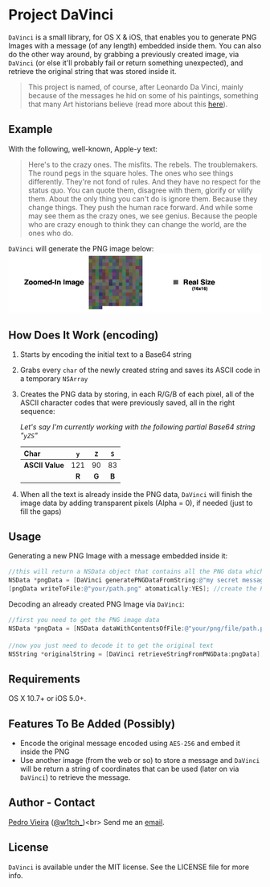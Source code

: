 Project DaVinci
================

`DaVinci` is a small library, for OS X & iOS, that enables you to generate PNG Images with a message (of any length) embedded inside them. You can also do the other way around, by grabbing a previously created image, via `DaVinci` (or else it'll probably fail or return something unexpected), and retrieve the original string that was stored inside it.

> This project is named, of course, after Leonardo Da Vinci, mainly because of the messages he hid on some of his paintings, something that many Art historians believe (read more about this [here](http://www.telegraph.co.uk/culture/art/art-news/8197896/Mona-Lisa-painting-contains-hidden-code.html)).

## Example
With the following, well-known, Apple-y text:
> Here's to the crazy ones. The misfits. The rebels. The troublemakers. The round pegs in the square holes. The ones who see things differently. They're not fond of rules. And they have no respect for the status quo. You can quote them, disagree with them, glorify or vilify them. About the only thing you can't do is ignore them. Because they change things. They push the human race forward. And while some may see them as the crazy ones, we see genius. Because the people who are crazy enough to think they can change the world, are the ones who do.


`DaVinci` will generate the PNG image below:
![DaVinci Example](images/example.png)


## How Does It Work (encoding)

1. Starts by encoding the initial text to a Base64 string
2. Grabs every `char` of the newly created string and saves its ASCII code in a temporary `NSArray`
3. Creates the PNG data by storing, in each R/G/B of each pixel, all of the ASCII character codes that were previously saved, all in the right sequence:

   *Let's say I'm currently working with the following partial Base64 string "`yZS`"*

   | **Char**             | `y`     |   `Z`   |   `S`   |
   | ---------------------|:-------:|:-------:|:-------:|
   | **ASCII Value**      | 121     | 90      | 83      |
   |                      |  **R**  |  **G**  |  **B**  |

4. When all the text is already inside the PNG data, `DaVinci` will finish the image data by adding transparent pixels (Alpha = 0), if needed (just to fill the gaps)

## Usage
Generating a new PNG Image with a message embedded inside it:
```objective-c
//this will return a NSData object that contains all the PNG data which can be used to create a PNG file
NSData *pngData = [DaVinci generatePNGDataFromString:@"my secret message"];
[pngData writeToFile:@"your/path.png" atomatically:YES]; //create the PNG
```

Decoding an already created PNG Image via `DaVinci`:
```objective-c
//first you need to get the PNG image data
NSData *pngData = [NSData dataWithContentsOfFile:@"your/png/file/path.png"];

//now you just need to decode it to get the original text
NSString *originalString = [DaVinci retrieveStringFromPNGData:pngData];
```

## Requirements

OS X 10.7+ or iOS 5.0+.

## Features To Be Added (Possibly)

* Encode the original message encoded using `AES-256` and embed it inside the PNG
* Use another image (from the web or so) to store a message and `DaVinci` will be return a string of coordinates that can be used (later on via `DaVinci`) to retrieve the message.

## Author - Contact

[Pedro Vieira](http://pedrovieira.me/) ([@w1tch_](https://twitter.com/w1tch_))<br>
Send me an [email](mailto:pedrovieiradev@hotmail.com).

## License

`DaVinci` is available under the MIT license. See the LICENSE file for more info.